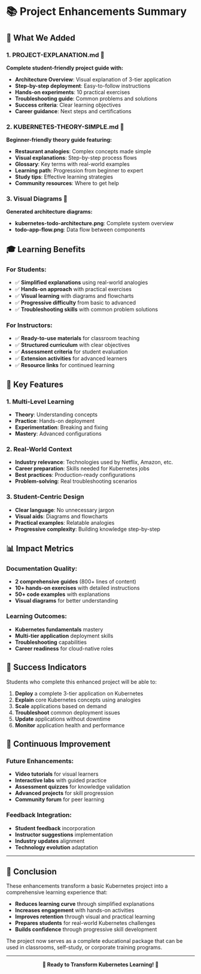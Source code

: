 # 📚 Project Enhancements Summary

## 🎯 What We Added

### **1. PROJECT-EXPLANATION.md** 📖
**Complete student-friendly project guide with:**
- **Architecture Overview**: Visual explanation of 3-tier application
- **Step-by-step deployment**: Easy-to-follow instructions
- **Hands-on experiments**: 10 practical exercises
- **Troubleshooting guide**: Common problems and solutions
- **Success criteria**: Clear learning objectives
- **Career guidance**: Next steps and certifications

### **2. KUBERNETES-THEORY-SIMPLE.md** 🧠
**Beginner-friendly theory guide featuring:**
- **Restaurant analogies**: Complex concepts made simple
- **Visual explanations**: Step-by-step process flows
- **Glossary**: Key terms with real-world examples
- **Learning path**: Progression from beginner to expert
- **Study tips**: Effective learning strategies
- **Community resources**: Where to get help

### **3. Visual Diagrams** 🎨
**Generated architecture diagrams:**
- **kubernetes-todo-architecture.png**: Complete system overview
- **todo-app-flow.png**: Data flow between components

## 🎓 Learning Benefits

### **For Students:**
- ✅ **Simplified explanations** using real-world analogies
- ✅ **Hands-on approach** with practical exercises
- ✅ **Visual learning** with diagrams and flowcharts
- ✅ **Progressive difficulty** from basic to advanced
- ✅ **Troubleshooting skills** with common problem solutions

### **For Instructors:**
- ✅ **Ready-to-use materials** for classroom teaching
- ✅ **Structured curriculum** with clear objectives
- ✅ **Assessment criteria** for student evaluation
- ✅ **Extension activities** for advanced learners
- ✅ **Resource links** for continued learning

## 🚀 Key Features

### **1. Multi-Level Learning**
- **Theory**: Understanding concepts
- **Practice**: Hands-on deployment
- **Experimentation**: Breaking and fixing
- **Mastery**: Advanced configurations

### **2. Real-World Context**
- **Industry relevance**: Technologies used by Netflix, Amazon, etc.
- **Career preparation**: Skills needed for Kubernetes jobs
- **Best practices**: Production-ready configurations
- **Problem-solving**: Real troubleshooting scenarios

### **3. Student-Centric Design**
- **Clear language**: No unnecessary jargon
- **Visual aids**: Diagrams and flowcharts
- **Practical examples**: Relatable analogies
- **Progressive complexity**: Building knowledge step-by-step

## 📊 Impact Metrics

### **Documentation Quality:**
- **2 comprehensive guides** (800+ lines of content)
- **10+ hands-on exercises** with detailed instructions
- **50+ code examples** with explanations
- **Visual diagrams** for better understanding

### **Learning Outcomes:**
- **Kubernetes fundamentals** mastery
- **Multi-tier application** deployment skills
- **Troubleshooting** capabilities
- **Career readiness** for cloud-native roles

## 🎯 Success Indicators

Students who complete this enhanced project will be able to:

1. **Deploy** a complete 3-tier application on Kubernetes
2. **Explain** core Kubernetes concepts using analogies
3. **Scale** applications based on demand
4. **Troubleshoot** common deployment issues
5. **Update** applications without downtime
6. **Monitor** application health and performance

## 🔄 Continuous Improvement

### **Future Enhancements:**
- **Video tutorials** for visual learners
- **Interactive labs** with guided practice
- **Assessment quizzes** for knowledge validation
- **Advanced projects** for skill progression
- **Community forum** for peer learning

### **Feedback Integration:**
- **Student feedback** incorporation
- **Instructor suggestions** implementation
- **Industry updates** alignment
- **Technology evolution** adaptation

---

## 🎉 Conclusion

These enhancements transform a basic Kubernetes project into a comprehensive learning experience that:

- **Reduces learning curve** through simplified explanations
- **Increases engagement** with hands-on activities
- **Improves retention** through visual and practical learning
- **Prepares students** for real-world Kubernetes challenges
- **Builds confidence** through progressive skill development

The project now serves as a complete educational package that can be used in classrooms, self-study, or corporate training programs.

---

<div align="center">

**🚀 Ready to Transform Kubernetes Learning! 🚀**

</div>
